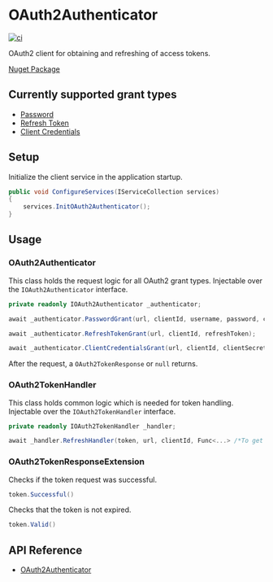 # OAuth2Authenticator
[![ci](https://github.com/SamhammerAG/OAuth2Authenticator/workflows/CI/badge.svg)](https://github.com/SamhammerAG/OAuth2Authenticator)

OAuth2 client for obtaining and refreshing of access tokens.

[Nuget Package](https://www.nuget.org/packages/OAuth2Authenticator)

## Currently supported grant types
* [Password](https://oauth.net/2/grant-types/password/)
* [Refresh Token](https://oauth.net/2/grant-types/refresh-token/)
* [Client Credentials](https://oauth.net/2/grant-types/client-credentials/)

## Setup
Initialize the client service in the application startup. 
```cs
public void ConfigureServices(IServiceCollection services)
{
    services.InitOAuth2Authenticator();
}
```

## Usage
### OAuth2Authenticator
This class holds the request logic for all OAuth2 grant types. Injectable over the `IOAuth2Authenticator` interface.
```cs
private readonly IOAuth2Authenticator _authenticator;

await _authenticator.PasswordGrant(url, clientId, username, password, cancellationToken);

await _authenticator.RefreshTokenGrant(url, clientId, refreshToken);

await _authenticator.ClientCredentialsGrant(url, clientId, clientSecret);
```
After the request, a `OAuth2TokenResponse` or `null` returns.


### OAuth2TokenHandler
This class holds common logic which is needed for token handling. Injectable over the `IOAuth2TokenHandler` interface.
```cs
private readonly IOAuth2TokenHandler _handler;

await _handler.RefreshHandler(token, url, clientId, Func<...> /*To get a new token*/, threshold, cancellationToken));
```

### OAuth2TokenResponseExtension
Checks if the token request was successful.
```cs
token.Successful()
```

Checks that the token is not expired.
```cs
token.Valid()
```


## API Reference
* [OAuth2Authenticator](https://www.fuget.org/packages/OAuth2Authenticator)
